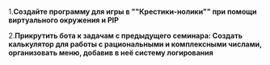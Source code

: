 1.**Создайте программу для игры в ""Крестики-нолики"" при помощи виртуального окружения и PIP**

2.**Прикрутить бота к задачам с предыдущего семинара: Создать калькулятор для работы с рациональными и комплексными числами, организовать меню, добавив в неё систему логирования**